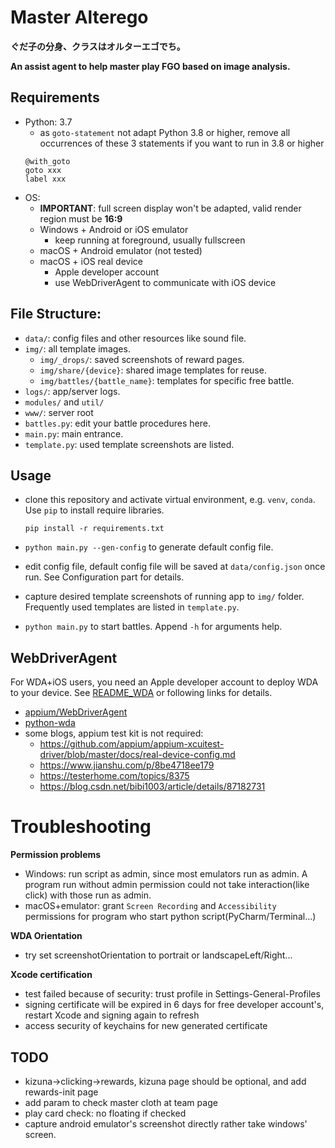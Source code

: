 # Master Alterego

**ぐだ子の分身、クラスはオルターエゴでち。**

**An assist agent to help master play FGO based on image analysis.**

## Requirements
- Python: 3.7
    - as `goto-statement` not adapt Python 3.8 or higher,
    remove all occurrences of these 3 statements if you want to run in 3.8 or higher
    ```
  @with_goto
  goto xxx
  label xxx
  ```
- OS:
    - **IMPORTANT**: full screen display won't be adapted, valid render region must be **16:9**
    - Windows + Android or iOS emulator
        - keep running at foreground, usually fullscreen
    - macOS + Android emulator (not tested)
    - macOS + iOS real device
        - Apple developer account
        - use WebDriverAgent to communicate with iOS device

## File Structure:
- `data/`: config files and other resources like sound file.
- `img/`: all template images.
    - `img/_drops/`: saved screenshots of reward pages.
    - `img/share/{device}`: shared image templates for reuse.
    - `img/battles/{battle_name}`: templates for specific free battle.
- `logs/`: app/server logs.
- `modules/` and `util/`
- `www/`: server root
- `battles.py`: edit your battle procedures here.
- `main.py`: main entrance.
- `template.py`: used template screenshots are listed.


## Usage
- clone this repository and activate virtual environment, e.g. `venv`, `conda`. Use `pip` to install require libraries.
    ```Shell
    pip install -r requirements.txt
    ```

- `python main.py --gen-config` to generate default config file.
- edit config file, default config file will be saved at `data/config.json` once run. See Configuration part for details.
- capture desired template screenshots of running app to `img/` folder. Frequently used templates are listed in `template.py`.
- `python main.py` to start battles. Append `-h` for arguments help.

## WebDriverAgent
For WDA+iOS users, you need an Apple developer account to deploy WDA to your device. See [README_WDA](./README_WDA.md) or following links for details.
 - [appium/WebDriverAgent](https://github.com/appium/WebDriverAgent)
 - [python-wda](https://github.com/openatx/facebook-wda)
 - some blogs, appium test kit is not required:
    - https://github.com/appium/appium-xcuitest-driver/blob/master/docs/real-device-config.md
    - https://www.jianshu.com/p/8be4718ee179
    - https://testerhome.com/topics/8375
    - https://blog.csdn.net/bibi1003/article/details/87182731

# Troubleshooting
**Permission problems**
- Windows: run script as admin, since most emulators run as admin. A program run without admin permission could not take interaction(like click) with those run as admin.
- macOS+emulator: grant `Screen Recording` and `Accessibility` permissions for program who start python script(PyCharm/Terminal...)

**WDA Orientation**
- try set screenshotOrientation to portrait or landscapeLeft/Right...

**Xcode certification**
- test failed because of security: trust profile in Settings-General-Profiles
- signing certificate will be expired in 6 days for free developer account's,
 restart Xcode and signing again to refresh
- access security of keychains for new generated certificate

## TODO
- kizuna->clicking->rewards, kizuna page should be optional, and add rewards-init page
- add param to check master cloth at team page
- play card check: no floating if checked
- capture android emulator's screenshot directly rather take windows' screen.
